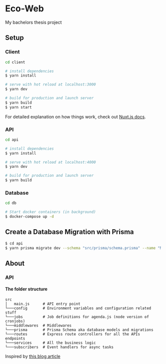 # Eco-Web

My bachelors thesis project

## Setup

### Client

```bash
cd client

# install dependencies
$ yarn install

# serve with hot reload at localhost:3000
$ yarn dev

# build for production and launch server
$ yarn build
$ yarn start
```

For detailed explanation on how things work, check out [Nuxt.js docs](https://nuxtjs.org).

### API

```bash
cd api

# install dependencies
$ yarn install

# serve with hot reload at localhost:4000
$ yarn dev

# build for production and launch server
$ yarn build
```

### Database

```bash
cd db

# Start docker containers (in background)
$ docker-compose up -d
```

## Create a Database Migration with Prisma

```bash
$ cd api
$ yarn prisma migrate dev --schema "src/prisma/schema.prisma" --name "MIGRATION_NAME"
```

## About

### API

#### The folder structure

```
src
│   main.js      # API entry point
└───config       # Environment variables and configuration related stuff
└───jobs         # Job definitions for agenda.js (node version of cronjobs)
└───middlewares  # Middlewares
└───prisma       # Prisma Schema aka database models and migrations
└───routes       # Express route controllers for all the APIs endpoints
└───services     # All the business logic
└───subscribers  # Event handlers for async tasks
```

Inspired by [this blog article](https://softwareontheroad.com/ideal-nodejs-project-structure/?utm_source=github&utm_medium=readme)